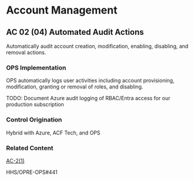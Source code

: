 # Account Management
## AC 02 (04) Automated Audit Actions

Automatically audit account creation, modification, enabling, disabling, and removal actions.

### OPS Implementation

OPS automatically logs user activities including account provisioning, modification, granting or removal of roles, and disabling.

TODO: Document Azure audit logging of RBAC/Entra access for our production subscription

### Control Origination

Hybrid with Azure, ACF Tech, and OPS

### Related Content

[AC-2(1)](./ac-02-01.md)

HHS/OPRE-OPS#441
